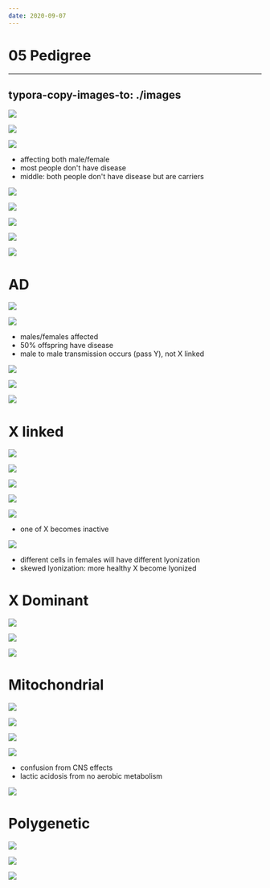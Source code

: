 ```yaml
---
date: 2020-09-07
---
```


# 05 Pedigree
---

## typora-copy-images-to: ./images

![](https://photos.thisispiggy.com/file/wikiFiles/D84125A4-B67A-49C8-95AB-32DA051669F5.jpg)

![](https://photos.thisispiggy.com/file/wikiFiles/BCB7E167-EE52-4B59-9B76-9B8B6DD603A2.jpg)

![](https://photos.thisispiggy.com/file/wikiFiles/2D18A6BD-EA61-4026-8F8A-CDFAB40D92D0.jpg)

- affecting both male/female
- most people don't have disease
- middle: both people don't have disease but are carriers

![](https://photos.thisispiggy.com/file/wikiFiles/7A3B2F8C-AD42-404B-B71B-E1E112F034BC.jpg)

![](https://photos.thisispiggy.com/file/wikiFiles/1BDA1D2A-E847-435A-A99A-02A921A2FAB6.jpg)

![](https://photos.thisispiggy.com/file/wikiFiles/B86841F5-867D-4E0E-8DB4-29757C989E45.jpg)

![](https://photos.thisispiggy.com/file/wikiFiles/56FBD4B0-4BF0-46DE-B9E6-C3B0F662CD00.jpg)

![](https://photos.thisispiggy.com/file/wikiFiles/51322506-282A-4F13-A824-70A0FCBABBEC.jpg)

# AD

![](https://photos.thisispiggy.com/file/wikiFiles/EEC0950F-8AA2-41DE-A7C9-DDB10959E129.jpg)

![](https://photos.thisispiggy.com/file/wikiFiles/40B288DB-3E04-43D4-A90E-9E1DE6D596B5.jpg)

- males/females affected
- 50% offspring have disease
- male to male transmission occurs (pass Y), not X linked

![](https://photos.thisispiggy.com/file/wikiFiles/E203593C-D4FB-4222-8F7B-84B80EE775A6.jpg)

![](https://photos.thisispiggy.com/file/wikiFiles/0D6C3465-7491-4D83-A2FE-060F3DCD5993.jpg)

![](https://photos.thisispiggy.com/file/wikiFiles/224EE2F3-121B-414E-AE86-ED593DD901B1.jpg)

# X linked

![](https://photos.thisispiggy.com/file/wikiFiles/B0FE8C23-F791-44D0-A33A-A6A00187D6F6.jpg)

![](https://photos.thisispiggy.com/file/wikiFiles/6317E394-45C8-43BB-AAFD-CC531A6B1738.jpg)

![](https://photos.thisispiggy.com/file/wikiFiles/C6B6668B-1A64-49BE-B295-C549D7246330.jpg)

![](https://photos.thisispiggy.com/file/wikiFiles/E4B77D1D-1D57-4594-82E9-D355D5EABA21.jpg)

![](https://photos.thisispiggy.com/file/wikiFiles/22D48962-D461-4A21-A5D8-4EB48DD71453.jpg)

- one of X becomes inactive

![](https://photos.thisispiggy.com/file/wikiFiles/0CAB14A2-D00F-497A-82FD-8CBCF364E883.jpg)

- different cells in females will have different lyonization
- skewed lyonization: more healthy X become lyonized

# X Dominant

![](https://photos.thisispiggy.com/file/wikiFiles/BCAADD23-9355-4095-921E-765F9DA16992.jpg)

![](https://photos.thisispiggy.com/file/wikiFiles/6ED1751B-C7E7-4C0B-8BBE-8534A5B60A63.jpg)

![](https://photos.thisispiggy.com/file/wikiFiles/F37D8563-E17C-4E23-B208-087EB61F279E.jpg)

# Mitochondrial

![](https://photos.thisispiggy.com/file/wikiFiles/08CC0729-0A7D-423F-85A6-DA73E50297B2.jpg)

![](https://photos.thisispiggy.com/file/wikiFiles/D165D795-15E9-47BF-BAD2-7869F8E99B1F.jpg)

![](https://photos.thisispiggy.com/file/wikiFiles/87B7B3EF-7E1F-46F7-85C9-34148B777069.jpg)

![](https://photos.thisispiggy.com/file/wikiFiles/F2847ADF-4B3F-4D1E-B5B6-48911B6566D5.jpg)

- confusion from CNS effects
- lactic acidosis from no aerobic metabolism

![](https://photos.thisispiggy.com/file/wikiFiles/B28F59F8-A2CF-4511-A572-4E455DB054B7.jpg)

# Polygenetic

![](https://photos.thisispiggy.com/file/wikiFiles/A538DE9E-E015-48C1-A1B0-A7A6F6451FCA.jpg)

![](https://photos.thisispiggy.com/file/wikiFiles/B229801A-39A5-4326-B70A-DA1C755D267F.jpg)

![](https://photos.thisispiggy.com/file/wikiFiles/30719432-7F5D-4750-8551-CF2D30C9B84B.jpg)
